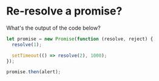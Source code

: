 # Re-resolve a promise?

What's the output of the code below?

```js
let promise = new Promise(function (resolve, reject) {
  resolve(1);

  setTimeout(() => resolve(2), 1000);
});

promise.then(alert);
```

